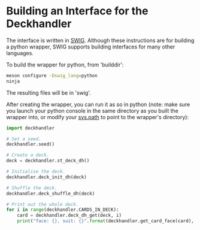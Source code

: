 Building an Interface for the Deckhandler
=========================================

The interface is written in [SWIG](http://swig.org/index.php). Although
these instructions are for building a python wrapper, SWIG supports
building interfaces for many other languages.

To build the wrapper for python, from 'builddir':

```bash
meson configure -Dswig_lang=python
ninja
```

The resulting files will be in 'swig'.

After creating the wrapper, you can run it as so in python (note: make
sure you launch your python console in the same directory as you built
the wrapper into, or modify your
[sys.path](https://docs.python.org/3/library/sys.html#sys.path) to
point to the wrapper's directory):

```py
import deckhandler

# Set a seed.
deckhandler.seed()

# Create a deck.
deck = deckhandler.st_deck_dh()

# Initialise the deck.
deckhandler.deck_init_dh(deck)

# Shuffle the deck.
deckhandler.deck_shuffle_dh(deck)

# Print out the whole deck.
for i in range(deckhandler.CARDS_IN_DECK):
    card = deckhandler.deck_dh_get(deck, i)
    print("face: {}, suit: {}".format(deckhandler.get_card_face(card), deckhandler.get_card_suit(card)))
```

